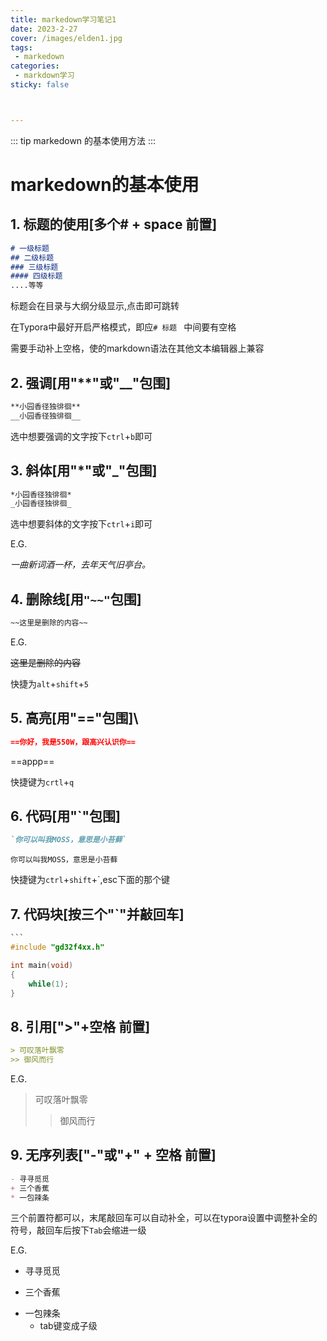 ```yaml
---
title: markedown学习笔记1
date: 2023-2-27
cover: /images/elden1.jpg
tags:
 - markedown
categories:
 - markdown学习
sticky: false



---
```


::: tip markedown
的基本使用方法
:::
<!-- more -->

# markedown的基本使用

## 1.  标题的使用[多个# + space 前置]

```markdown
# 一级标题
## 二级标题
### 三级标题
#### 四级标题
....等等
```

标题会在目录与大纲分级显示,点击即可跳转<br>

在Typora中最好开启严格模式，即应`# 标题 ` 中间要有空格

需要手动补上空格，使的markdown语法在其他文本编辑器上兼容

## 2.  强调[用"**"或"__"包围]

```markdown
**小园香径独徘徊**
__小园香径独徘徊__
```

选中想要强调的文字按下`ctrl`+`b`即可

##  3.  斜体[用"*"或"_"包围]

```markdown
*小园香径独徘徊*
_小园香径独徘徊_
```

选中想要斜体的文字按下`ctrl`+`i`即可

E.G.

*一曲新词酒一杯，去年天气旧亭台。*

## 4.  删除线[用`"~~"`包围]

```markdown
~~这里是删除的内容~~
```

E.G.

~~这里是删除的内容~~

快捷为`alt`+`shift`+`5`

## 5.  高亮[用"=="包围]\

```markdown
==你好，我是550W，跟高兴认识你==
```

==appp==

快捷键为`crtl`+`q`



##  6.  代码[用"`"包围]

```markdown
`你可以叫我MOSS，意思是小苔藓`
```

`你可以叫我MOSS，意思是小苔藓`

快捷键为`ctrl`+`shift`+`,esc下面的那个键

##  7. 代码块[按三个"`"并敲回车]

````c
```
#include "gd32f4xx.h"

int main(void)
{
	while(1);
}
````



##  8. 引用[">"+空格 前置]

```markdown
> 可叹落叶飘零
>> 御风而行
```

E.G.

> 可叹落叶飘零
>
> > 御风而行



##  9. 无序列表["-"或"+" + 空格 前置]

```markdown
- 寻寻觅觅
+ 三个香蕉
* 一包辣条
```

三个前置符都可以，末尾敲回车可以自动补全，可以在typora设置中调整补全的符号，敲回车后按下`Tab`会缩进一级

E.G.

- 寻寻觅觅

+ 三个香蕉

* 一包辣条
  * tab键变成子级
